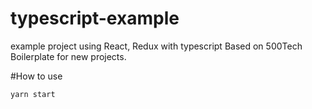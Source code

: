 # typescript-example
example project using React, Redux with typescript
Based on 500Tech Boilerplate for new projects.

#How to use

```
yarn start
```
